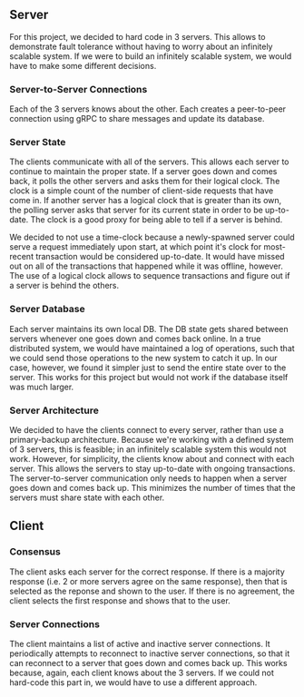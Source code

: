 ## Server

For this project, we decided to hard code in 3 servers. This allows to demonstrate fault tolerance without having to worry about an infinitely scalable system. If we were to build an infinitely scalable system, we would have to make some different decisions.

### Server-to-Server Connections

Each of the 3 servers knows about the other. Each creates a peer-to-peer connection using gRPC to share messages and update its database.

### Server State

The clients communicate with all of the servers. This allows each server to continue to maintain the proper state. If a server goes down and comes back, it polls the other servers and asks them for their logical clock. The clock is a simple count of the number of client-side requests that have come in. If another server has a logical clock that is greater than its own, the polling server asks that server for its current state in order to be up-to-date. The clock is a good proxy for being able to tell if a server is behind. 

We decided to not use a time-clock because a newly-spawned server could serve a request immediately upon start, at which point it's clock for most-recent transaction would be considered up-to-date. It would have missed out on all of the transactions that happened while it was offline, however. The use of a logical clock allows to sequence transactions and figure out if a server is behind the others.

### Server Database

Each server maintains its own local DB. The DB state gets shared between servers whenever one goes down and comes back online. In a true distributed system, we would have maintained a log of operations, such that we could send those operations to the new system to catch it up. In our case, however, we found it simpler just to send the entire state over to the server. This works for this project but would not work if the database itself was much larger.

### Server Architecture

We decided to have the clients connect to every server, rather than use a primary-backup architecture. Because we're working with a defined system of 3 servers, this is feasible; in an infinitely scalable system this would not work. However, for simplicity, the clients know about and connect with each server. This allows the servers to stay up-to-date with ongoing transactions. The server-to-server communication only needs to happen when a server goes down and comes back up. This minimizes the number of times that the servers must share state with each other.

## Client

### Consensus

The client asks each server for the correct response. If there is a majority response (i.e. 2 or more servers agree on the same response), then that is selected as the reponse and shown to the user. If there is no agreement, the client selects the first response and shows that to the user.

### Server Connections

The client maintains a list of active and inactive server connections. It periodically attempts to reconnect to inactive server connections, so that it can reconnect to a server that goes down and comes back up. This works because, again, each client knows about the 3 servers. If we could not hard-code this part in, we would have to use a different approach.